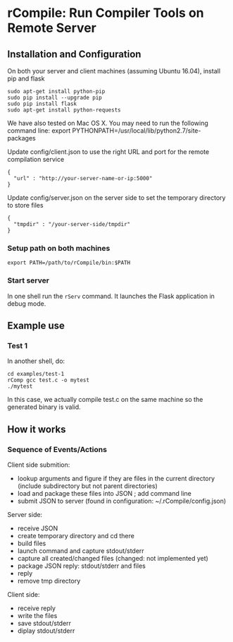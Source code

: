 rCompile: Run Compiler Tools on Remote Server
=============================================
## Installation and Configuration
On both your server and client machines (assuming Ubuntu 16.04), install pip and flask
```
sudo apt-get install python-pip
sudo pip install --upgrade pip
sudo pip install flask
sudo apt-get install python-requests
```
We have also tested on Mac OS X. You may need to run the following command line:
 export PYTHONPATH=/usr/local/lib/python2.7/site-packages

Update config/client.json to use the right URL and port for the remote compilation service

```
{
  "url" : "http://your-server-name-or-ip:5000"
}
```
Update config/server.json on the server side to set the temporary directory to store files
```
{
  "tmpdir" : "/your-server-side/tmpdir"
}
```


### Setup path on both machines

```
export PATH=/path/to/rCompile/bin:$PATH
```

### Start server

In one shell run the `rServ` command. It launches the Flask application in debug mode.

## Example use
### Test 1

In another shell, do:
```
cd examples/test-1
rComp gcc test.c -o mytest
./mytest
```
In this case, we actually compile test.c on the same machine so the generated binary is valid.


## How it works

### Sequence of Events/Actions

Client side submition:
 * lookup arguments and figure if they are files in the current directory (include subdirectory but not parent directories)
 * load and package these files into JSON ; add command line
 * submit JSON to server (found in configuration: ~/.rCompile/config.json)

Server side:
 * receive JSON
 * create temporary directory and cd there
 * build files
 * launch command and capture stdout/stderr
 * capture all created/changed files (changed: not implemented yet)
 * package JSON reply: stdout/stderr and files
 * reply
 * remove tmp directory

Client side:
 * receive reply
 * write the files
 * save stdout/stderr
 * diplay stdout/stderr

